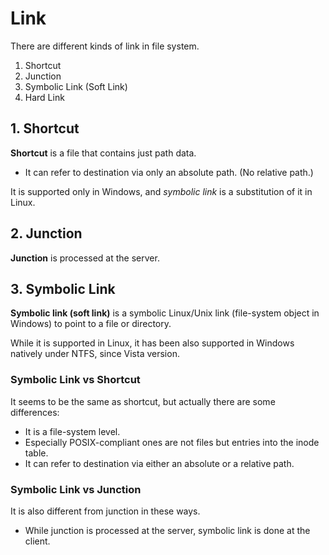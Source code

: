 # Link
There are different kinds of link in file system.

1. Shortcut
2. Junction
3. Symbolic Link (Soft Link)
4. Hard Link

## 1. Shortcut
**Shortcut** is a file that contains just path data.

* It can refer to destination via only an absolute path. (No relative path.)

It is supported only in Windows, and *symbolic link* is a substitution of it in Linux.

## 2. Junction
**Junction** is processed at the server.

## 3. Symbolic Link
**Symbolic link (soft link)** is a symbolic Linux/Unix link (file-system object in Windows) to point to a file or directory.

While it is supported in Linux, it has been also supported in Windows natively under NTFS, since Vista version.

### Symbolic Link vs Shortcut
It seems to be the same as shortcut, but actually there are some differences:

* It is a file-system level.
* Especially POSIX-compliant ones are not files but entries into the inode table.
* It can refer to destination via either an absolute or a relative path.

### Symbolic Link vs Junction

It is also different from junction in these ways.

* While junction is processed at the server, symbolic link is done at the client.


